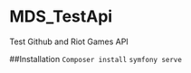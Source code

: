 # MDS_TestApi
Test Github and Riot Games API

##Installation
```Composer install```
```symfony serve```
